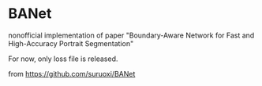# BANet
nonofficial  implementation of paper  "Boundary-Aware Network for Fast and High-Accuracy Portrait Segmentation"

For now, only loss file is released.

from https://github.com/suruoxi/BANet